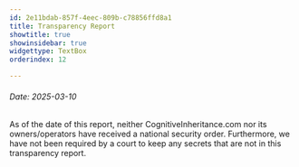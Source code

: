 ```yaml
---
id: 2e11bdab-857f-4eec-809b-c78856ffd8a1
title: Transparency Report
showtitle: true
showinsidebar: true
widgettype: TextBox
orderindex: 12

---
```

###### Date: 2025-03-10

As of the date of this report, neither CognitiveInheritance.com nor its owners/operators have received a national security order. Furthermore, we have not been required by a court to keep any secrets that are not in this transparency report.
